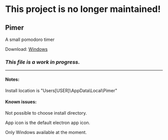 # This project is no longer maintained!


## Pimer
A small pomodoro timer

Download: [Windows](https://rebrand.ly/pimer)

### *This file is a work in progress.*
---

#### **Notes:**
Install location is "Users\[USER]\AppData\Local\Pimer"

#### **Known issues:**
Not possible to choose install directory.

App icon is the default electron app icon.

Only Windows available at the moment.
